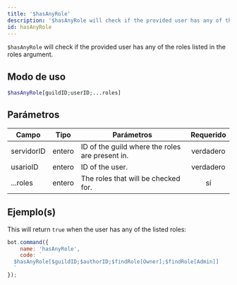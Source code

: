 ```yaml
---
title: '$hasAnyRole'
description: '$hasAnyRole will check if the provided user has any of the roles listed in the roles argument.'
id: hasAnyRole
---
```


`$hasAnyRole` will check if the provided user has any of the roles listed in the roles argument.

## Modo de uso

```php
$hasAnyRole[guildID;userID;...roles]
```

## Parámetros

| Campo      | Tipo   | Parámetros                                      | Requerido |
| ---------- | ------ | ----------------------------------------------- |:---------:|
| servidorID | entero | ID of the guild where the roles are present in. | verdadero |
| usarioID   | entero | ID of the user.                                 | verdadero |
| ...roles   | entero | The roles that will be checked for.             |    sí     |

## Ejemplo(s)

This will return `true` when the user has any of the listed roles:

```javascript
bot.command({
    name: 'hasAnyRole',
    code: `
  $hasAnyRole[$guildID;$authorID;$findRole[Owner];$findRole[Admin]]
  `
});
```

